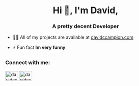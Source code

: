 <h1 align="center">Hi 👋, I'm David,</h1>
<h3 align="center">A pretty decent Developer</h3>

- 👨‍💻 All of my projects are available at [davidccampion.com](davidccampion.com)

- ⚡ Fun fact **Im very funny**

<h3 align="left">Connect with me:</h3>
<p align="left">
<a href="https://linkedin.com/in/davidccampion" target="blank"><img align="center" src="https://raw.githubusercontent.com/rahuldkjain/github-profile-readme-generator/master/src/images/icons/Social/linked-in-alt.svg" alt="davidccampion" height="30" width="40" /></a>
<a href="https://instagram.com/davidccampion" target="blank"><img align="center" src="https://raw.githubusercontent.com/rahuldkjain/github-profile-readme-generator/master/src/images/icons/Social/instagram.svg" alt="davidccampion" height="30" width="40" /></a>
</p>



<!--
**DavidCampion/DavidCampion** is a ✨ _special_ ✨ repository because its `README.md` (this file) appears on your GitHub profile.

Here are some ideas to get you started:

- 🔭 I’m currently working on ...
- 🌱 I’m currently learning ...
- 👯 I’m looking to collaborate on ...
- 🤔 I’m looking for help with ...
- 💬 Ask me about ...
- 📫 How to reach me: ...
- 😄 Pronouns: ...
- ⚡ Fun fact: ...
-->
